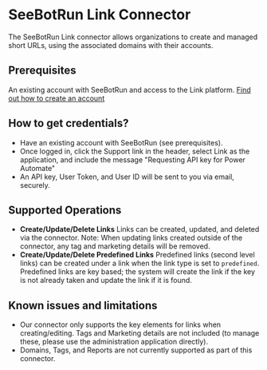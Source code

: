 

# SeeBotRun Link Connector

The SeeBotRun Link connector allows organizations to create and managed short URLs, using the associated domains with their accounts.


## Prerequisites

An existing account with SeeBotRun and access to the Link platform. [Find out how to create an account](https://www.seebot.run/link/)


## How to get credentials?

- Have an existing account with SeeBotRun (see prerequisites).
- Once logged in, click the Support link in the header, select Link as the application, and include the message "Requesting API key for Power Automate"
- An API key, User Token, and User ID will be sent to you via email, securely.  


## Supported Operations
- **Create/Update/Delete Links**  Links can be created, updated, and deleted via the connector.  Note: When updating links created outside of the connector, any tag and marketing details will be removed.
- **Create/Update/Delete Predefined Links** Predefined links (second level links) can be created under a link when the link type is set to `predefined`.  Predefined links are key based; the system will create the link if the key is not already taken and update the link if it is found.


## Known issues and limitations

- Our connector only supports the key elements for links when creating/editing.  Tags and Marketing details are not included (to manage these, please use the administration application directly).
- Domains, Tags, and Reports are not currently supported as part of this connector.
